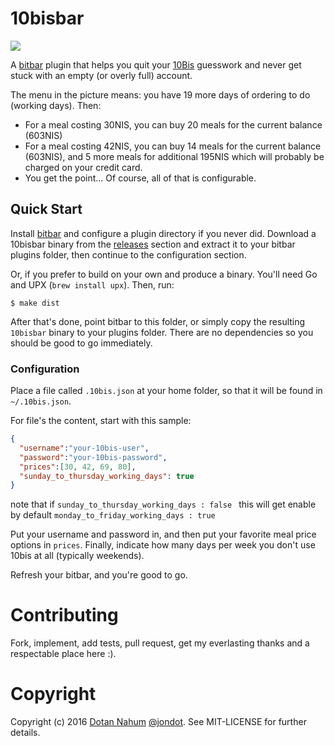 # 10bisbar

![](shot.png)

A [bitbar](https://getbitbar.com) plugin that helps you quit your
[10Bis](10bis.co.il) guesswork and never get stuck with an empty (or overly
full) account.

The menu in the picture means: you have 19 more days of ordering to do (working days). Then:

* For a meal costing 30NIS, you can buy 20 meals for the current balance (603NIS)
* For a meal costing 42NIS, you can buy 14 meals for the current balance (603NIS), and 5 more meals for additional 195NIS which will probably be charged on your credit card.
* You get the point... Of course, all of that is configurable.

## Quick Start

Install [bitbar](https://getbitbar.com) and configure a plugin directory if you
never did. Download a 10bisbar binary from the [releases](https://github.com/jondot/10bisbar/releases) section and extract it to
your bitbar plugins folder, then continue to the configuration section.


Or, if you prefer to build on your own and produce a binary. You'll need Go and
UPX (`brew install upx`). Then, run:

`$ make dist`

After that's done, point bitbar to this folder, or simply copy the resulting
`10bisbar` binary to your plugins folder. There are no dependencies so you
should be good to go immediately.

### Configuration

Place a file called `.10bis.json` at your home folder, so that it will be found in `~/.10bis.json`.

For file's the content, start with this sample:

```json
{
  "username":"your-10bis-user",
  "password":"your-10bis-password",
  "prices":[30, 42, 69, 80],
  "sunday_to_thursday_working_days": true
}
```   
note that if ```sunday_to_thursday_working_days : false ``` this will get enable by default ```monday_to_friday_working_days : true ```   

Put your username and password in, and then put your favorite meal price options in `prices`. Finally,
indicate how many days per week you don't use 10bis at all (typically weekends).


Refresh your bitbar, and you're good to go.

# Contributing
Fork, implement, add tests, pull request, get my everlasting thanks and a respectable place here :).


# Copyright

Copyright (c) 2016 [Dotan Nahum](http://gplus.to/dotan) [@jondot](http://twitter.com/jondot). See MIT-LICENSE for further details.



